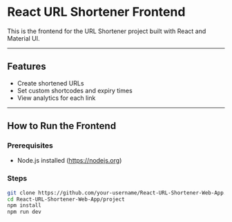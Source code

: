 # React URL Shortener Frontend

This is the frontend for the URL Shortener project built with React and Material UI.

---

##  Features

- Create shortened URLs
- Set custom shortcodes and expiry times
- View analytics for each link

---

##  How to Run the Frontend

###  Prerequisites
- Node.js installed (https://nodejs.org)

###  Steps

```bash
git clone https://github.com/your-username/React-URL-Shortener-Web-App.git
cd React-URL-Shortener-Web-App/project
npm install
npm run dev
